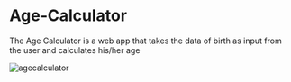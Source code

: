 # Age-Calculator
The Age Calculator is a web app that takes the data of birth as input from the user and calculates his/her age


![agecalculator](https://github.com/Kulashekar01/Age-Calculator/assets/118451184/39a23635-87ed-411a-8ba7-f01607bbe177)

